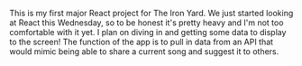 This is my first major React project for The Iron Yard. We just started looking at React this Wednesday, so to be honest it's pretty heavy and I'm not too comfortable with it yet. I plan on diving in and getting some data to display to the screen! The function of the app is to pull in data from an API that would mimic being able to share a current song and suggest it to others.
